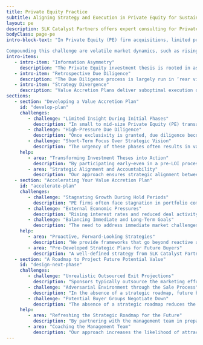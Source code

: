 ```yaml
---
title: Private Equity Practice
subtitle: Aligning Strategy and Execution in Private Equity for Sustained Value Creation
layout: pe
description: SLK Catalyst Partners offers expert consulting for Private Equity firms and portfolio companies. Our 32 specialized toolkits drive innovation, efficiency, and growth. Maximize your PE investments with our strategic solutions.
bodyClass: page-pe
intro-block-text: "In Private Equity (PE) firm acquisitions, limited pre-acquisition access to company data and personnel often renders even the most carefully crafted investment theses a theoretical exercise. Post-LOI, the fast-paced due diligence process forces PE teams to focus on immediate value maximization, sidelining strategic alignment and leading to suboptimal value creation plans. 

Compounding this challenge are volatile market dynamics, such as rising interest rates and fluctuating deal activity, which pressure traditional value levers and force constant strategy recalibration. This reactive approach undermines the PE firm’s ability to balance short-term pressures with long-term objectives, jeopardizing anticipated returns and overall value creation."
intro-items:
   - intro-item: "Information Asymmetry"
     description: "The Private Equity investment thesis is rooted in asymmetrical information and relationship."
   - intro-item: "Retrospective Due Diligence"
     description: "The Due Diligence process is largely run in ‘rear view’ mirror to maximize value at transaction close versus hold period."
   - intro-item: "Strategy Divergence"
     description: "Value Accretion Plans deliver suboptimal execution outcomes because of divergence between in-flight strategy and investment thesis."
sections:
   - section: "Developing a Value Accretion Plan"
     id: "develop-plan"
     challenges:
        - challenge: "Limited Insight During Initial Phases"
          description: "In small to mid-size Private Equity (PE) transactions, firms often start with competitive bidding processes that rely on limited company data, leading to speculative strategies during the Indication of Interest (IOI) and Letter of Intent (LOI) stages."
        - challenge: "High-Pressure Due Diligence"
          description: "Once exclusivity is granted, due diligence becomes fast-paced, focusing on validating valuations and finalizing transaction structures, which may result in alignment issues between the existing company strategy and the new PE ownership’s goals."
        - challenge: "Short-Term Focus Over Strategic Vision"
          description: "The urgency of these phases often results in value creation plans that prioritize immediate, tactical adjustments over long-term strategic initiatives, potentially creating obstacles for sustained growth."
     help:
        - area: "Transforming Investment Theses into Action"
          description: "By participating early—even in a pre-LOI process—SLK Catalyst Partners can work to turn speculative investment theses into actionable, strategic plans that align with the company’s unique context."
        - area: "Strategic Alignment and Accountability"
          description: "Our approach ensures strategic alignment between the company’s demand and supply sides, with clear growth and profit trajectories to mitigate risks and enhance attractiveness for future exits."
   - section: "Accelerating Your Value Accretion Plan"
     id: "accelerate-plan"
     challenges:
        - challenge: "Stagnating Growth During Hold Periods"
          description: "PE firms often face stagnation in portfolio companies due to market saturation, operational inefficiencies, and competitive pressures, threatening value accretion targets."
        - challenge: "External Economic Pressures"
          description: "Rising interest rates and reduced deal activity create additional challenges, increasing capital costs and limiting growth opportunities through strategic acquisitions or divestitures."
        - challenge: "Balancing Immediate and Long-Term Goals"
          description: "The need to address immediate market challenges while staying true to the long-term investment thesis creates a precarious balance, with the risk of falling short on value accretion targets."
     help:
        - area: "Proactive, Forward-Looking Strategies"
          description: "We provide frameworks that go beyond reactive adjustments, offering strategic, long-term solutions to help PE firms and their portfolio companies thrive despite market volatility. Our expertise spans innovation, efficiency, and technology integration, ensuring value accretion plans are robust and aligned with both market demands and internal capabilities."
        - area: "Pre-Developed Strategic Plans for Future Buyers"
          description: "A well-defined strategy from SLK Catalyst Partners can make portfolio companies more attractive to future buyers by reducing the need for strategic rework, thus simplifying the sale process and enhancing value accretion."
   - section: "A Roadmap to Project Future Potential Value"
     id: "design-next-phase"
     challenges:
        - challenge: "Unrealistic Outsourced Exit Projections"
          description: "Sponsors typically outsource the marketing effort to investment bankers, who focus on boilerplate marketing material with minimal input from the management team on current business."
        - challenge: "Adversarial Environment through the Sale Process"
          description: "In the absence of a strategic roadmap, future business projections are perceived as conforming to hockey-stick growth patterns, which makes potential buyer groups question the management team’s credibility."
        - challenge: "Potential Buyer Groups Negotiate Down"
          description: "The absence of a strategic roadmap reduces the probability of multiple prospects bidding for the business. The buyer group has an upper hand, and the seller group almost always gets negotiated down or has to provide concessions."
     help:
        - area: "Refreshing the Strategic Roadmap for the Future"
          description: "By partnering with the management team in preparing the sale process, SLK Catalyst Partners can help craft ready-for-action strategic plans that differentiate the company in a crowded seller’s market."
        - area: "Coaching the Management Team"
          description: "Our approach increases the likelihood of attracting higher bids and also ensures that the management team is fully engaged throughout the sale process."
---
```

